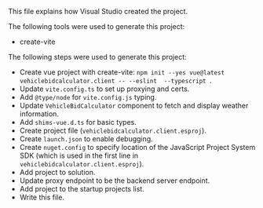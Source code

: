 This file explains how Visual Studio created the project.

The following tools were used to generate this project:
- create-vite

The following steps were used to generate this project:
- Create vue project with create-vite: `npm init --yes vue@latest vehiclebidcalculator.client -- --eslint  --typescript `.
- Update `vite.config.ts` to set up proxying and certs.
- Add `@type/node` for `vite.config.js` typing.
- Update `VehicleBidCalculator` component to fetch and display weather information.
- Add `shims-vue.d.ts` for basic types.
- Create project file (`vehiclebidcalculator.client.esproj`).
- Create `launch.json` to enable debugging.
- Create `nuget.config` to specify location of the JavaScript Project System SDK (which is used in the first line in `vehiclebidcalculator.client.esproj`).
- Add project to solution.
- Update proxy endpoint to be the backend server endpoint.
- Add project to the startup projects list.
- Write this file.
